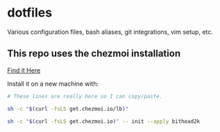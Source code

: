 # dotfiles
Various configuration files, bash aliases, git integrations, vim setup, etc.

## This repo uses the chezmoi installation 

[Find it Here](https??github.com/twpayne/chezmoi)

Install it on a new machine with:

```bash
# These lines are really here so I can copy/paste.

sh -c "$(curl -fsLS get.chezmoi.io/lb)"

sh -c "$(curl -fsLS get.chezmoi.io)" -- init --apply bithead2k

```

